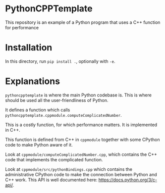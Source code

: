 # PythonCPPTemplate
This repository is an example of a Python program that uses a C++ function for performance


# Installation

In this directory, run `pip install .`, optionally with `-e`.


# Explanations

`pythoncpptemplate` is where the main Python codebase is.
This is where should be used all the user-friendliness of Python.

It defines a function which calls `pythoncpptemplate.cppmodule.computeComplicatedNumber`.

This is a costly function, for which performance matters. It is implemented in C++.

This function is defined from C++ in `cppmodule` together with some CPython code to make Python aware of it.

Look at `cppmodule/computeComplicatedNumber.cpp`, which contains the C++ code that implements the complicated function.

Look at `cppmodule/src/pythonBindings.cpp` which contains the administrative CPython code to make the connection between Python and C++ work. This API is well documented here: https://docs.python.org/3/c-api/.